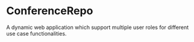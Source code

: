 # ConferenceRepo
A dynamic web application which support multiple user roles for different use case functionalities.
